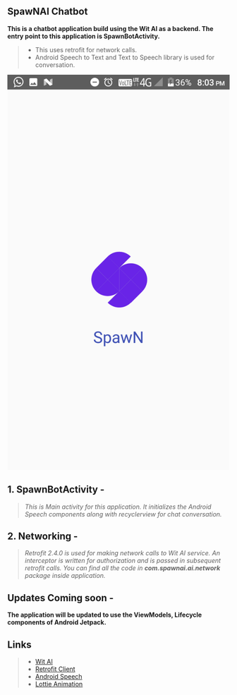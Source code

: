 ## SpawNAI Chatbot
**This is a chatbot application build using the Wit AI as a backend. The entry point to this application is SpawnBotActivity.**

> * This uses retrofit for network calls.
> * Android Speech to Text and Text to Speech library is used for conversation.


![Splash Screen](https://github.com/spawn08/SpawN-Bot/blob/master/app/src/main/res/drawable/Splash_Screen_Spawn_Bot.png)


## 1. SpawnBotActivity - 
>*_This is Main activity for this application. 
It initializes the Android Speech components along with recyclerview for chat conversation._*

## 2. Networking - 
>*_Retrofit 2.4.0 is used for making network calls to Wit AI service. An interceptor is written for authorization and is passed in subsequent retrofit calls. 
You can find all the code in **com.spawnai.ai.network** package inside application._*

## Updates Coming soon - 
**The application will be updated to use the ViewModels, Lifecycle components of Android Jetpack.**

## Links

>* [Wit AI](https://wit.ai)
>* [Retrofit Client](https://square.github.io/retrofit/)
>* [Android Speech](https://developer.android.com/reference/android/speech/SpeechRecognizer)
>* [Lottie Animation](https://airbnb.io/lottie/#/)


